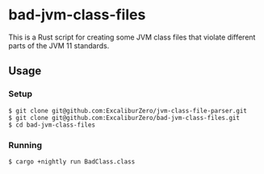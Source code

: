 # bad-jvm-class-files
This is a Rust script for creating some JVM class files that violate different parts of the JVM 11 standards.

## Usage
### Setup
```
$ git clone git@github.com:ExcaliburZero/jvm-class-file-parser.git
$ git clone git@github.com:ExcaliburZero/bad-jvm-class-files.git
$ cd bad-jvm-class-files
```

### Running
```
$ cargo +nightly run BadClass.class
```
